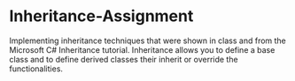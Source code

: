 # Inheritance-Assignment

Implementing inheritance techniques that were shown in class and from the Microsoft C# Inheritance tutorial. 
Inheritance allows you to define a base class and to define derived classes their inherit or override the functionalities.

